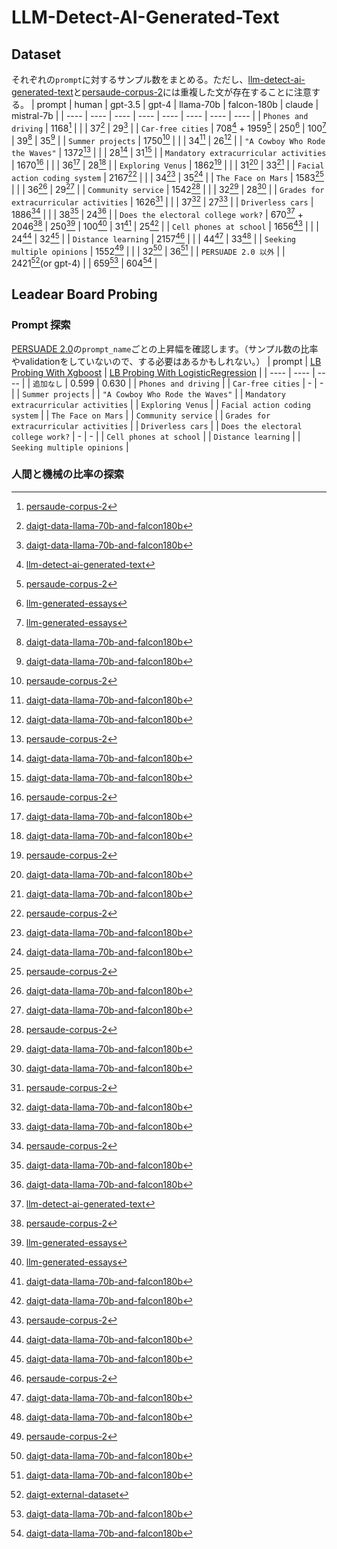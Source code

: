 # LLM-Detect-AI-Generated-Text

## Dataset

それぞれの`prompt`に対するサンプル数をまとめる。ただし、[llm-detect-ai-generated-text](https://www.kaggle.com/competitions/llm-detect-ai-generated-text/data)と[persaude-corpus-2](https://www.kaggle.com/datasets/nbroad/persaude-corpus-2/)には重複した文が存在することに注意する。
| prompt | human | gpt-3.5 | gpt-4 | llama-70b | falcon-180b | claude | mistral-7b |
| ---- | ---- | ---- | ---- | ---- | ---- | ---- | ---- |
| `Phones and driving` | 1168[^8] | | | 37[^4] | 29[^4] |
| `Car-free cities` | 708[^1] + 1959[^8] | 250[^2] | 100[^2] | 39[^4] | 35[^4] |
| `Summer projects` | 1750[^8] | | | 34[^4] | 26[^4] |
| `"A Cowboy Who Rode the Waves"` | 1372[^8] | | | 28[^4] | 31[^4] |
| `Mandatory extracurricular activities` | 1670[^8] | | | 36[^4] | 28[^4] |
| `Exploring Venus` | 1862[^8] | | | 31[^4] | 33[^4] |
| `Facial action coding system` | 2167[^8] | | | 34[^4] | 35[^4] |
| `The Face on Mars` | 1583[^8] | | | 36[^4] | 29[^4] |
| `Community service` | 1542[^8] | | | 32[^4] | 28[^4] |
| `Grades for extracurricular activities` | 1626[^8] | | | 37[^4] | 27[^4] |
| `Driverless cars` | 1886[^8] | | | 38[^4] | 24[^4] |
| `Does the electoral college work?` | 670[^1] + 2046[^8] | 250[^2] | 100[^2] | 31[^4] | 25[^4] |
| `Cell phones at school` | 1656[^8] | | | 24[^4] | 32[^4] |
| `Distance learning` | 2157[^8] | | | 44[^4] | 33[^4] |
| `Seeking multiple opinions` | 1552[^8] | | | 32[^4] | 36[^4] |
| `PERSUADE 2.0 以外` | | 2421[^3](or gpt-4) | | 659[^4] | 604[^4] |

[^1]:[llm-detect-ai-generated-text](https://www.kaggle.com/competitions/llm-detect-ai-generated-text/data)
[^2]:[llm-generated-essays](https://www.kaggle.com/datasets/radek1/llm-generated-essays/)
[^3]:[daigt-external-dataset](https://www.kaggle.com/datasets/alejopaullier/daigt-external-dataset/)
[^4]:[daigt-data-llama-70b-and-falcon180b](https://www.kaggle.com/datasets/nbroad/daigt-data-llama-70b-and-falcon180b/)
[^5]:[daigt-proper-train-dataset](https://www.kaggle.com/datasets/thedrcat/daigt-proper-train-dataset/)
[^6]:[hello-claude-1000-essays-from-anthropic](https://www.kaggle.com/datasets/darraghdog/hello-claude-1000-essays-from-anthropic/)
[^7]:[llm-7-prompt-training-dataset](https://www.kaggle.com/datasets/carlmcbrideellis/llm-7-prompt-training-dataset/)
[^8]:[persaude-corpus-2](https://www.kaggle.com/datasets/nbroad/persaude-corpus-2/)

## Leadear Board Probing

### Prompt 探索

[PERSUADE 2.0](https://www.kaggle.com/datasets/nbroad/persaude-corpus-2)の`prompt_name`ごとの上昇幅を確認します。（サンプル数の比率やvalidationをしていないので、する必要はあるかもしれない。）
| prompt | [LB Probing With Xgboost](https://www.kaggle.com/code/room208/lb-probing-with-xgboost/notebook) | [LB Probing With LogisticRegression](https://www.kaggle.com/code/room208/lb-probing-with-logisticregression/notebook) |
| ---- | ---- | ---- |
| `追加なし` | 0.599 | 0.630 |
| `Phones and driving` |
| `Car-free cities` | - | - |
| `Summer projects` |
| `"A Cowboy Who Rode the Waves"` |
| `Mandatory extracurricular activities` |
| `Exploring Venus` |
| `Facial action coding system` |
| `The Face on Mars` |
| `Community service` |
| `Grades for extracurricular activities` |
| `Driverless cars` |
| `Does the electoral college work?` | - | - |
| `Cell phones at school` |
| `Distance learning` |
| `Seeking multiple opinions` |

### 人間と機械の比率の探索
